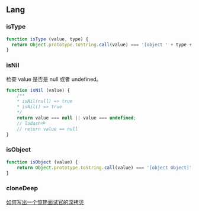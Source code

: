## Lang

### isType
```js
function isType (value, type) {
  return Object.prototype.toString.call(value) === '[object ' + type + ']';
}
```
### isNil
检查 value 是否是 null 或者 undefined。
```js
function isNil (value) {
    /**
    * isNil(null) => true
    * isNil() => true
    */
    return value === null || value === undefined;
    // lodash中
    // return value == null
}
```
### isObject
```js
function isObject (value) {
    return Object.prototype.toString.call(value) === '[object Object]';
}
```
### cloneDeep
[如何写出一个惊艳面试官的深拷贝](https://juejin.im/post/5d6aa4f96fb9a06b112ad5b1?utm_source=gold_browser_extension)
